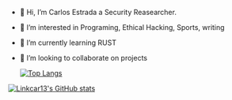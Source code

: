 - 👋 Hi, I’m Carlos Estrada a Security Reasearcher.
- 👀 I’m interested in Programing, Ethical Hacking, Sports, writing   
- 🌱 I’m currently learning RUST 
- 💞️ I’m looking to collaborate on projects

  
     [![Top Langs](https://github-readme-stats.vercel.app/api/top-langs/?username=Linkcar13&layout=compact&langs_count=12&theme=radical)](https://github.com/Linkcar13/github-readme-stats)

[![Linkcar13's GitHub stats](https://github-readme-stats.vercel.app/api?username=Linkcar13&show_icons=true&theme=radical)](https://github.com/Linkcar13/github-readme-stats)
